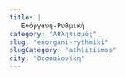 ```yaml
---
title: |
   Ενόργανη-Ρυθμική
category: "Αθλητισμός"
slug: "enorgani-rythmiki"
slugCategory: "athlitismos"
city: "Θεσσαλονίκη"
---
```


